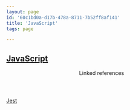 ```yaml
---
layout: page
id: '60c1bd0a-d17b-478a-8711-7b52ff8af141'
title: 'JavaScript'
tags: page

---
```

  
<h2 class="text-3xl font-semibold mb-4"><a href="/pages/javascript">JavaScript</a></h2>

<div class="space-y-3">

</div>



<section class="mt-8 space-y-2">
<header class="text-gray-400">Linked references</header>
<a class="block bg-gray-800 p-4 rounded text-teal-400 focus:outline-none focus:ring-2 focus:ring-offset-2 focus:ring-offset-gray-900 focus:ring-teal-400 hover:ring-2 hover:ring-offset-2 hover:ring-offset-gray-900 hover:ring-teal-400" href="/pages/jest">Jest</a>
  </section>
